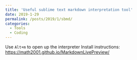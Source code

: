 ```yaml
---
title: 'Useful sublime text markdown interpretation tool'
date: 2019-1-29
permalink: /posts/2019/1/sbmd/
categories:
  - Tools
  - Coding
---
```


Use ```Alt+m``` to open up the interpreter
Install instructions: https://math2001.github.io/MarkdownLivePreview/

